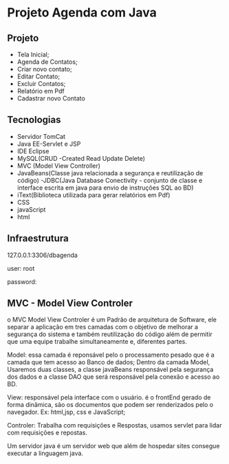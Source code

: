 # Projeto Agenda com Java

## Projeto
- Tela Inicial;
- Agenda de Contatos;
- Criar novo contato;
- Editar Contato;
- Excluir Contatos;
- Relatório em Pdf
- Cadastrar novo Contato

## Tecnologias

- Servidor TomCat
- Java EE-Servlet e JSP
- IDE Eclipse
- MySQL(CRUD -Created Read Update Delete)
- MVC (Model View Controller)
- JavaBeans(Classe java relacionada a segurança e reutilização de código)
-JDBC(Java Database Conectivity - conjunto de classe e interface escrita em java para envio de instruções SQL ao BD)
- iText(Biblioteca utilizada para gerar relatórios em Pdf)
- CSS
- javaScript
- html



## Infraestrutura

127.0.0.1:3306/dbagenda

user:
root

password:


## MVC - Model View Controler  

o MVC Model View Controler é um Padrão de arquitetura de Software, ele separar a aplicação em tres camadas com o objetivo
de melhorar a segurança do sistema e também reutilização do código além de permitir que uma equipe trabalhe simultaneamente
e, diferentes partes.

Model: essa camada é reponsável pelo o processamento pesado que é a camada que tem acesso ao Banco de dados;
Dentro da camada Model, Usaremos duas classes, a classe javaBeans responsável pela segurança dos dados e a classe DAO que será responsável
pela conexão e acesso ao BD.

View: responsável pela interface com o usuário. é o frontEnd gerado de forma dinâmica, são os documentos que podem ser 
renderizados pelo o  navegador. Ex: html,jsp,  css e JavaScript;

Controler: Trabalha com requisições e Respostas, usamos servlet para lidar com requisições e repostas.



Um servidor java é um servidor web que além de hospedar sites consegue executar a linguagem java.
